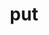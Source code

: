 ---
category: 3-letters
denotation: null
name: put
reference_link: https://www.etymonline.com/word/put
root_language: null
root_name: null
title: put
type: free
word_sums:
- respelling: put
  sum: 'Put + '
---